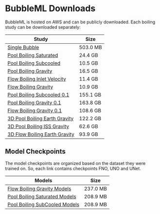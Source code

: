 # BubbleML Downloads

BubbleML is hosted on AWS and can be publicly downloaded. Each boiling study can be downloaded separately:

| Study | Size |
|-----------------------|----|
| [Single Bubble](https://bubble-ml-simulations.s3.us-east-2.amazonaws.com/single-bubble.tar.gz)     | 503.0 MB |
| [Pool Boiling Saturated](https://bubble-ml-simulations.s3.us-east-2.amazonaws.com/pool-boiling-saturated-fc72-2d.tar.gz)      | 24.4 GB |
| [Pool Boiling Subcooled](https://bubble-ml-simulations.s3.us-east-2.amazonaws.com/pool-boiling-subcooled-fc72-2d.tar.gz)      | 10.5 GB |
| [Pool Boiling Gravity](https://bubble-ml-simulations.s3.us-east-2.amazonaws.com/pool-boiling-gravity-fc72-2d.tar.gz)        | 16.5 GB |
| [Flow Boiling Inlet Velocity](https://bubble-ml-simulations.s3.us-east-2.amazonaws.com/flow-boiling-velscale-fc72-2d.tar.gz) | 11.4 GB |
| [Flow Boiling Gravity](https://bubble-ml-simulations.s3.us-east-2.amazonaws.com/flow-boiling-gravity-fc72-2d.tar.gz)        | 10.9 GB |
| [Pool Boiling Subcooled 0.1](https://bubble-ml-simulations.s3.us-east-2.amazonaws.com/pool-boiling-subcooled-fc72-2d-0.1.tar.gz) | 155.1 GB |
| [Pool Boiling Gravity 0.1](https://bubble-ml-simulations.s3.us-east-2.amazonaws.com/pool-boiling-gravity-fc72-2d-0.1.tar.gz) | 163.8 GB |
| [Flow Boiling Gravity 0.1](https://bubble-ml-simulations.s3.us-east-2.amazonaws.com/flow-boiling-gravity-fc72-2d-0.1.tar.gz) | 108.6 GB |
| [3D Pool Boiling Earth Gravity](https://bubble-ml-simulations.s3.us-east-2.amazonaws.com/pool-boiling-earth-gravity-3d.tar.gz)    | 122.2 GB |
| [3D Pool Boiling ISS Gravity](https://bubble-ml-simulations.s3.us-east-2.amazonaws.com/pool-boiling-iss-gravity-3d.tar.gz) | 62.6 GB |
| [3D Flow Boiling Earth Gravity](https://bubble-ml-simulations.s3.us-east-2.amazonaws.com/flow-boiling-earth-gravity-3d.tar.gz) | 93.9 GB |

## Model Checkpoints

The model checkpoints are organized based on the dataset they were trained on. So,
each link contains checkpoints FNO, UNO and UNet.

| Models | Size |
|----|----|
| [Flow Boiling Gravity Models](https://bubbleml-model-checkpoints.s3.us-east-2.amazonaws.com/fb_gravity.tar.gz) | 237.0 MB |
| [Pool Boiling Saturated Models](https://bubbleml-model-checkpoints.s3.us-east-2.amazonaws.com/pb_saturated.tar.gz) | 208.9 MB |
| [Pool Boiling SubCooled Models](https://bubbleml-model-checkpoints.s3.us-east-2.amazonaws.com/pb_subcooled.tar.gz) | 208.9 MB |
